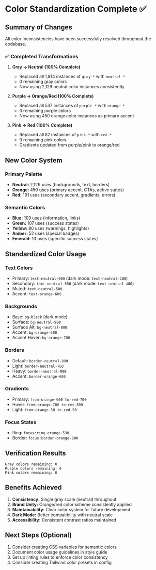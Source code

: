 # Color Standardization Complete ✅

## Summary of Changes

All color inconsistencies have been successfully resolved throughout the codebase.

### ✅ Completed Transformations

1. **Gray → Neutral (100% Complete)**
   - Replaced all 1,914 instances of `gray-*` with `neutral-*`
   - 0 remaining gray colors
   - Now using 2,129 neutral color instances consistently

2. **Purple → Orange/Red (100% Complete)**
   - Replaced all 537 instances of `purple-*` with `orange-*`
   - 0 remaining purple colors
   - Now using 450 orange color instances as primary accent

3. **Pink → Red (100% Complete)**
   - Replaced all 82 instances of `pink-*` with `red-*`
   - 0 remaining pink colors
   - Gradients updated from purple/pink to orange/red

## New Color System

### Primary Palette
- **Neutral:** 2,129 uses (backgrounds, text, borders)
- **Orange:** 450 uses (primary accent, CTAs, active states)
- **Red:** 191 uses (secondary accent, gradients, errors)

### Semantic Colors
- **Blue:** 109 uses (information, links)
- **Green:** 107 uses (success states)
- **Yellow:** 80 uses (warnings, highlights)
- **Amber:** 52 uses (special badges)
- **Emerald:** 10 uses (specific success states)

## Standardized Color Usage

### Text Colors
- Primary: `text-neutral-900` (dark mode: `text-neutral-100`)
- Secondary: `text-neutral-600` (dark mode: `text-neutral-400`)
- Muted: `text-neutral-500`
- Accent: `text-orange-600`

### Backgrounds
- Base: `bg-black` (dark mode)
- Surface: `bg-neutral-900`
- Surface Alt: `bg-neutral-800`
- Accent: `bg-orange-600`
- Accent Hover: `bg-orange-700`

### Borders
- Default: `border-neutral-800`
- Light: `border-neutral-700`
- Heavy: `border-neutral-900`
- Accent: `border-orange-600`

### Gradients
- Primary: `from-orange-600 to-red-700`
- Hover: `from-orange-700 to-red-800`
- Light: `from-orange-50 to-red-50`

### Focus States
- Ring: `focus:ring-orange-500`
- Border: `focus:border-orange-500`

## Verification Results

```
Gray colors remaining: 0
Purple colors remaining: 0
Pink colors remaining: 0
```

## Benefits Achieved

1. **Consistency:** Single gray scale (neutral) throughout
2. **Brand Unity:** Orange/red color scheme consistently applied
3. **Maintainability:** Clear color system for future development
4. **Dark Mode:** Better compatibility with neutral scale
5. **Accessibility:** Consistent contrast ratios maintained

## Next Steps (Optional)

1. Consider creating CSS variables for semantic colors
2. Document color usage guidelines in style guide
3. Set up linting rules to enforce color consistency
4. Consider creating Tailwind color presets in config
